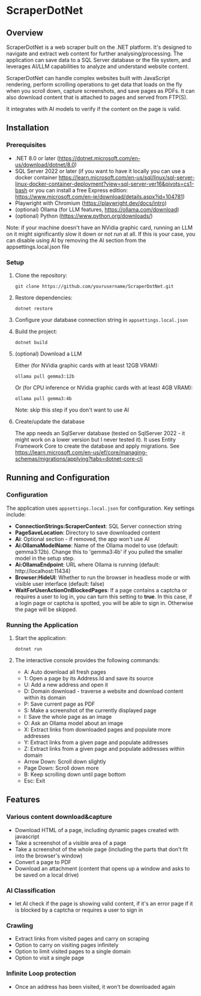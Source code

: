# ScraperDotNet

## Overview

ScraperDotNet is a web scraper built on the .NET platform. It's designed to navigate and extract web content for further analysing/processing. The application can save data to a SQL Server database or the file system, and leverages AI/LLM capabilities to analyze and understand website content. 

ScraperDotNet can handle complex websites built with JavaScript rendering, perform scrolling operations to get data that loads on the fly when you scroll down, capture screenshots, and save pages as PDFs. It can also download content that is attached to pages and served from FTP(S). 

It integrates with AI models to verify if the content on the page is valid.

## Installation

### Prerequisites

- .NET 8.0 or later (https://dotnet.microsoft.com/en-us/download/dotnet/8.0)
- SQL Server 2022 or later (if you want to have it locally you can use a docker container https://learn.microsoft.com/en-us/sql/linux/sql-server-linux-docker-container-deployment?view=sql-server-ver16&pivots=cs1-bash or you can install a free Express edition: https://www.microsoft.com/en-ie/download/details.aspx?id=104781)
- Playwright with Chromium (https://playwright.dev/docs/intro)
- (optional) Ollama (for LLM features, https://ollama.com/download)
- (optional) Python (https://www.python.org/downloads/)

Note: if your machine doesn't have an NVidia graphic card, running an LLM on it might significantly slow it down or not run at all. If this is your case, you can disable using AI by removing the AI section from the appsettings.local.json file

### Setup

1. Clone the repository:
   ```
   git clone https://github.com/yourusername/ScraperDotNet.git
   ```

2. Restore dependencies:
   ```
   dotnet restore
   ```

3. Configure your database connection string in `appsettings.local.json`

4. Build the project:
   ```
   dotnet build
   ```

5. (optional) Download a LLM

   Either (for NVidia graphic cards with at least 12GB VRAM):
   ```
   ollama pull gemma3:12b
   ```

   Or (for CPU inference or NVidia graphic cards with at least 4GB VRAM):
   ```
   ollama pull gemma3:4b
   ```

   Note: skip this step if you don't want to use AI

6. Create/update the database

   The app needs an SqlServer database (tested on SqlServer 2022 - it might work on a lower version but I never tested it). It uses Entity Framework Core to create the database and apply migrations. See https://learn.microsoft.com/en-us/ef/core/managing-schemas/migrations/applying?tabs=dotnet-core-cli

## Running and Configuration

### Configuration

The application uses `appsettings.local.json` for configuration. Key settings include:

- **ConnectionStrings:ScraperContext**: SQL Server connection string
- **PageSaveLocation**: Directory to save downloaded content
- **Ai**: Optional section - if removed, the app won't use AI
- **Ai:OllamaModelName**: Name of the Ollama model to use (default: gemma3:12b). Change this to 'gemma3:4b' if you pulled the smaller model in the setup step.
- **Ai:OllamaEndpoint**: URL where Ollama is running (default: http://localhost:11434)
- **Browser:HideUI**: Whether to run the browser in headless mode or with visible user interface (default: false)
- **WaitForUserActionOnBlockedPages**: If a page contains a captcha or requires a user to log in, you can turn this setting to **true**. In this case, if a login page or captcha is spotted, you will be able to sign in. Otherwise the page will be skipped.

### Running the Application

1. Start the application:
   ```
   dotnet run
   ```

2. The interactive console provides the following commands:
   - A: Auto download all fresh pages
   - 1: Open a page by its Address.Id and save its source
   - U: Add a new address and open it
   - D: Domain download - traverse a website and download content within its domain
   - P: Save current page as PDF
   - S: Make a screenshot of the currently displayed page
   - I: Save the whole page as an image
   - O: Ask an Ollama model about an image
   - X: Extract links from downloaded pages and populate more addresses
   - Y: Extract links from a given page and populate addresses
   - Z: Extract links from a given page and populate addresses within domain
   - Arrow Down: Scroll down slightly
   - Page Down: Scroll down more
   - B: Keep scrolling down until page bottom
   - Esc: Exit

## Features

### Various content download&capture
- Download HTML of a page, including dynamic pages created with javascript 
- Take a screenshot of a visible area of a page
- Take a screenshot of the whole page (including the parts that don't fit into the browser's window)
- Convert a page to PDF
- Download an attachment (content that opens up a window and asks to be saved on a local drive)

### AI Classification
- let AI check if the page is showing valid content, if it's an error page if it is blocked by a captcha or requires a user to sign in

### Crawling
- Extract links from visited pages and carry on scraping
- Option to carry on visiting pages infinitely 
- Option to limit visited pages to a single domain
- Option to visit a single page

### Infinite Loop protection
- Once an address has been visited, it won't be downloaded again
